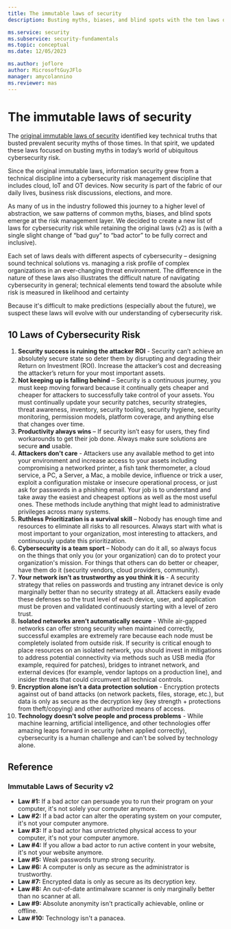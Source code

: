 ```yaml
---
title: The immutable laws of security
description: Busting myths, biases, and blind spots with the ten laws of cybersecurity.

ms.service: security
ms.subservice: security-fundamentals
ms.topic: conceptual
ms.date: 12/05/2023

ms.author: joflore
author: MicrosoftGuyJFlo
manager: amycolannino
ms.reviewer: mas
---
```

# The immutable laws of security

The [original immutable laws of security](#immutable-laws-of-security-v2) identified key technical truths that busted prevalent security myths of those times. In that spirit, we updated these laws focused on busting myths in today’s world of ubiquitous cybersecurity risk.

Since the original immutable laws, information security grew from a technical discipline into a cybersecurity risk management discipline that includes cloud, IoT and OT devices. Now security is part of the fabric of our daily lives, business risk discussions, elections, and more.

As many of us in the industry followed this journey to a higher level of abstraction, we saw patterns of common myths, biases, and blind spots emerge at the risk management layer. We decided to create a new list of laws for cybersecurity risk while retaining the original laws (v2) as is (with a single slight change of “bad guy” to “bad actor” to be fully correct and inclusive).

Each set of laws deals with different aspects of cybersecurity – designing sound technical solutions vs. managing a risk profile of complex organizations in an ever-changing threat environment. The difference in the nature of these laws also illustrates the difficult nature of navigating cybersecurity in general; technical elements tend toward the absolute while risk is measured in likelihood and certainty

Because it's difficult to make predictions (especially about the future), we suspect these laws will evolve with our understanding of cybersecurity risk.

## 10 Laws of Cybersecurity Risk

1. **Security success is ruining the attacker ROI** - Security can’t achieve an absolutely secure state so deter them by disrupting and degrading their Return on Investment (ROI). Increase the attacker’s cost and decreasing the attacker’s return for your most important assets.
1. **Not keeping up is falling behind** – Security is a continuous journey, you must keep moving forward because it continually gets cheaper and cheaper for attackers to successfully take control of your assets. You must continually update your security patches, security strategies, threat awareness, inventory, security tooling, security hygiene, security monitoring, permission models, platform coverage, and anything else that changes over time.
1. **Productivity always wins** – If security isn’t easy for users, they find workarounds to get their job done. Always make sure solutions are secure **and** usable.
1. **Attackers don't care** - Attackers use any available method to get into your environment and increase access to your assets including compromising a networked printer, a fish tank thermometer, a cloud service, a PC, a Server, a Mac, a mobile device, influence or trick a user, exploit a configuration mistake or insecure operational process, or just ask for passwords in a phishing email. Your job is to understand and take away the easiest and cheapest options as well as the most useful ones. These methods include anything that might lead to administrative privileges across many systems.
1. **Ruthless Prioritization is a survival skill** – Nobody has enough time and resources to eliminate all risks to all resources. Always start with what is most important to your organization, most interesting to attackers, and continuously update this prioritization.
1. **Cybersecurity is a team sport** – Nobody can do it all, so always focus on the things that only you (or your organization) can do to protect your organization's mission. For things that others can do better or cheaper, have them do it (security vendors, cloud providers, community).
1. **Your network isn’t as trustworthy as you think it is** - A security strategy that relies on passwords and trusting any intranet device is only marginally better than no security strategy at all. Attackers easily evade these defenses so the trust level of each device, user, and application must be proven and validated continuously starting with a level of zero trust.
1. **Isolated networks aren’t automatically secure** - While air-gapped networks can offer strong security when maintained correctly, successful examples are extremely rare because each node must be completely isolated from outside risk. If security is critical enough to place resources on an isolated network, you should invest in mitigations to address potential connectivity via methods such as USB media (for example, required for patches), bridges to intranet network, and external devices (for example, vendor laptops on a production line), and insider threats that could circumvent all technical controls.
1. **Encryption alone isn’t a data protection solution** - Encryption protects against out of band attacks (on network packets, files, storage, etc.), but data is only as secure as the decryption key (key strength + protections from theft/copying) and other authorized means of access.
1. **Technology doesn't solve people and process problems** - While machine learning, artificial intelligence, and other technologies offer amazing leaps forward in security (when applied correctly), cybersecurity is a human challenge and can't be solved by technology alone.

## Reference

### Immutable Laws of Security v2

- **Law #1:** If a bad actor can persuade you to run their program on your computer, it's not solely your computer anymore.
- **Law #2:** If a bad actor can alter the operating system on your computer, it's not your computer anymore.
- **Law #3:** If a bad actor has unrestricted physical access to your computer, it's not your computer anymore.
- **Law #4:** If you allow a bad actor to run active content in your website, it's not your website anymore.
- **Law #5:** Weak passwords trump strong security.
- **Law #6:** A computer is only as secure as the administrator is trustworthy.
- **Law #7:** Encrypted data is only as secure as its decryption key.
- **Law #8:** An out-of-date antimalware scanner is only marginally better than no scanner at all.
- **Law #9:** Absolute anonymity isn't practically achievable, online or offline.
- **Law #10:** Technology isn't a panacea.
